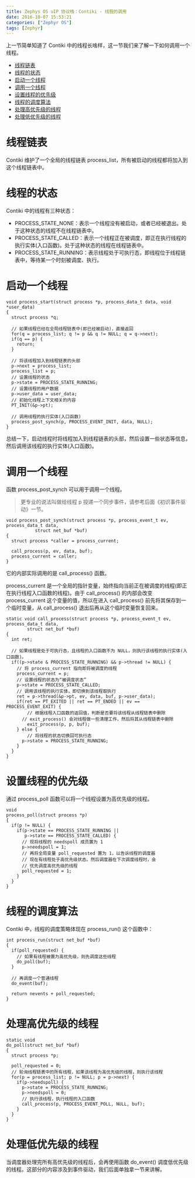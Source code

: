 ```yaml
---
title: Zephys OS uIP 协议栈：Contiki - 线程的调用
date: 2016-10-07 15:53:21
categories: ["Zephyr OS"]
tags: [Zephyr]
---
```

上一节简单知道了 Contiki 中的线程长啥样，这一节我们来了解一下如何调用一个线程。

- [线程链表](#线程链表)
- [线程的状态](#线程的状态)
- [启动一个线程](#启动一个线程)
- [调用一个线程](#调用一个线程)
- [设置线程的优先级](#设置线程的优先级)
- [线程的调度算法](#线程的调度算法)
- [处理高优先级的线程](#处理高优先级的线程)
- [处理低优先级的线程](#处理低优先级的线程)
<!--more-->
# 线程链表

Contiki 维护了一个全局的线程链表 process_list，所有被启动的线程都将加入到这个线程链表中。

# 线程的状态
Contiki 中的线程有三种状态：
- PROCESS_STATE_NONE：表示一个线程没有被启动，或者已经被退出。处于这种状态的线程不在线程链表中。
- PROCESS_STATE_CALLED：表示一个线程正在被调度，即正在执行线程的执行实体(入口函数)。处于这种状态的线程在线程链表中。
- PROCESS_STATE_RUNNING：表示线程处于可执行态，即线程位于线程链表中，等待某一个时刻被调度、执行。

# 启动一个线程
```
void process_start(struct process *p, process_data_t data, void *user_data)
{
  struct process *q;

  // 如果线程已经在全局线程链表中(即已经被启动)，直接返回
  for(q = process_list; q != p && q != NULL; q = q->next);
  if(q == p) {
    return;
  }

  // 将该线程加入到线程链表的头部
  p->next = process_list;
  process_list = p;
  // 设置线程的状态
  p->state = PROCESS_STATE_RUNNING;
  // 设置线程的用户数据
  p->user_data = user_data;
  // 初始化线程上下文相关的内容
  PT_INIT(&p->pt);

  // 调用线程的执行实体(入口函数)
  process_post_synch(p, PROCESS_EVENT_INIT, data, NULL);
}
```
总结一下，启动线程时将线程加入到线程链表的头部，然后设置一些状态等信息，然后调用该线程的执行实体(入口函数)。

# 调用一个线程
函数 process_post_synch 可以用于调用一个线程。

> 更专业的说法叫做给线程 p 投递一个同步事件，请参考后面《初识事件驱动》一节。
```
void process_post_synch(struct process *p, process_event_t ev, process_data_t data,
		   struct net_buf *buf)
{
  struct process *caller = process_current;

  call_process(p, ev, data, buf);
  process_current = caller;
}
```
它的内部实际调用的是 call_process() 函数。

process_current 是一个全局的指针变量，始终指向当前正在被调度的线程(即正在执行线程入口函数的线程)。由于 call_process() 的内部会改变 process_current 这个变量的值，所以在进入 call_process() 前先将其保存到一个临时变量，从 call_process() 退出后再从这个临时变量恢复回来。

```
static void call_process(struct process *p, process_event_t ev, process_data_t data,
		struct net_buf *buf)
{
  int ret;

  // 如果线程是处于可执行态，且线程的入口函数不为 NULL，则执行该线程的执行实体(入口函数)。
  if((p->state & PROCESS_STATE_RUNNING) && p->thread != NULL) {
    // 将 process_current 指向即将被调度的线程
    process_current = p;
    // 设置线程的状态为“被调度状态”
    p->state = PROCESS_STATE_CALLED;
    // 调用该线程的执行实体，即切换到该线程取执行
    ret = p->thread(&p->pt, ev, data, buf, p->user_data);
    if(ret == PT_EXITED || ret == PT_ENDED || ev == PROCESS_EVENT_EXIT) {
    	// 根据线程入口函数的返回值，判断是否要将该线程从线程链表中删除
      // exit_process() 会对线程做一些清理工作，然后将其从线程链表中删除
	    exit_process(p, p, buf);
    } else {
    	// 将线程的状态切换回可执行态
      p->state = PROCESS_STATE_RUNNING;
    }
  }
}
```

# 设置线程的优先级
通过 process_poll 函数可以将一个线程设置为高优先级的线程。
```
void
process_poll(struct process *p)
{
  if(p != NULL) {
    if(p->state == PROCESS_STATE_RUNNING ||
       p->state == PROCESS_STATE_CALLED) {
      // 现将线程的 needspoll 成员置为 1
      p->needspoll = 1;
      // 再将全局变量 poll_requested 置为 1，以告诉线程的调度器
      // 现在有线程处于高优先级状态。然后调度器在下次调度线程时，会
      // 优先调度高优先级的线程
      poll_requested = 1;
    }
  }
}
```
# 线程的调度算法
Contiki 中，线程的调度策略体现在 process_run() 这个函数中：
```
int process_run(struct net_buf *buf)
{
  if(poll_requested) {
    // 如果有线程被置为高优先级，则先调度这些线程
    do_poll(buf);
  }

  // 再调度一个普通线程
  do_event(buf);

  return nevents + poll_requested;
}
```

# 处理高优先级的线程
```
static void
do_poll(struct net_buf *buf)
{
  struct process *p;

  poll_requested = 0;
  // 轮询线程链表中的所有线程，如果该线程为高优先级的线程，则执行该线程
  for(p = process_list; p != NULL; p = p->next) {
    if(p->needspoll) {
      p->state = PROCESS_STATE_RUNNING;
      p->needspoll = 0;
      // 执行该线程，执行线程的入口函数
      call_process(p, PROCESS_EVENT_POLL, NULL, buf);
    }
  }
}
```
# 处理低优先级的线程
当调度器处理完所有高优先级的线程后，会再使用函数 do_event() 调度低优先级的线程。这部分的内容涉及到事件驱动，我们后面单独拿一节来讲解。
